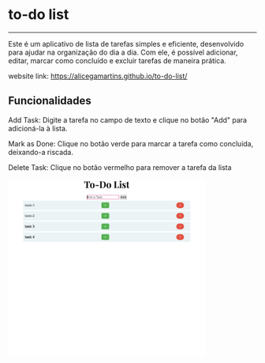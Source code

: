 # to-do list
---
 Este é um aplicativo de lista de tarefas simples e eficiente, desenvolvido para ajudar na organização do dia a dia. Com ele, é possível adicionar, editar, marcar como concluído e excluir tarefas de maneira prática.

website link: https://alicegamartins.github.io/to-do-list/

## Funcionalidades

Add Task: Digite a tarefa no campo de texto e clique no botão "Add" para adicioná-la à lista.

Mark as Done: Clique no botão verde para marcar a tarefa como concluída, deixando-a riscada.

Delete Task: Clique no botão vermelho para remover a tarefa da lista

<img src="https://github.com/alicegamartins/to-do-list/blob/1ac5cdc9444e244cadc8a8b86b89277598254dab/imagem.png" width="400">







